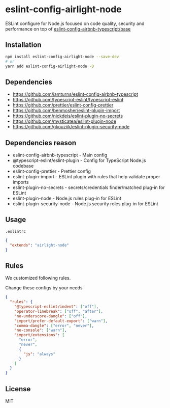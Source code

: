 # eslint-config-airlight-node

ESLint configure for Node.js focused on code quality,
security and performance on top of
[eslint-config-airbnb-typescript/base](https://github.com/iamturns/eslint-config-airbnb-typescript)

## Installation

```bash
npm install eslint-config-airlight-node --save-dev
# or
yarn add eslint-config-airlight-node -D
```

## Dependencies

- <https://github.com/iamturns/eslint-config-airbnb-typescript>
- <https://github.com/typescript-eslint/typescript-eslint>
- <https://github.com/prettier/eslint-config-prettier>
- <https://github.com/benmosher/eslint-plugin-import>
- <https://github.com/nickdeis/eslint-plugin-no-secrets>
- <https://github.com/mysticatea/eslint-plugin-node>
- <https://github.com/gkouziik/eslint-plugin-security-node>

## Dependencies reason

- eslint-config-airbnb-typescript - Main config
- @typescript-eslint/eslint-plugin - Config for TypeScript Node.js codebase
- eslint-config-prettier - Prettier config
- eslint-plugin-import - ESLint plugin with rules that help validate proper imports
- eslint-plugin-no-secrets - secrets/credentials finder/matched plug-in for ESLint
- eslint-plugin-node - Node.js rules plug-in for ESLint
- eslint-plugin-security-node - Node.js security roles plug-in for ESLint

## Usage

`.eslintrc`

```json
{
  "extends": "airlight-node"
}
```

## Rules

We customized following rules.

Change these configs by your needs

```json
{
  "rules": {
    "@typescript-eslint/indent": ["off"],
    "operator-linebreak": ["off", "after"],
    "no-underscore-dangle": ["off"],
    "import/prefer-default-export": ["warn"],
    "comma-dangle": ["error", "never"],
    "no-console": ["warn"],
    "import/extensions": [
      "error",
      "never",
      {
        "js": "always"
      }
    ]
  }
}
```

## License

MIT
